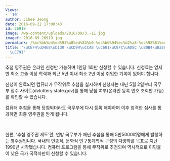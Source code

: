 ```yaml
---
Views:
- '10'
author: Jihee Jeong
date: 2016-09-22 17:00:43
id: 26919
image: /wp-content/uploads/2016/09/3.-11.jpg
imagef: 2016-09-26919.jpg
permalink: /%ec%bb%b4%ed%93%a8%ed%84%b0-%ec%b6%94%ec%b2%a8-%ec%98%81%ec%a3%bc%ea%b6%8c-%eb%82%b4%eb%8b%ac-4%ec%9d%bc-%ec%8b%9c%ec%9e%91/
title: "\uCEF4\uD4E8\uD130 \uCD94\uCCA8 \uC601\uC8FC\uAD8C \uB0B4\uB2EC 4\uC77C \uC2DC\
  \uC791"
---
```


추첨 영주권은 온라인 신청만 가능하며 1인당 1회만 신청할 수 있습니다. 신청료는 없지만 최소 고졸 이상 학력과 최근 5년 이내 최소 2년 이상 취업한 기록이 있어야 합니다.

신청이 완료되면 컴퓨터가 무작위로 추첨을 실시하며 신청자는 내년 5월 2일부터 국무부 접수 사이트(dvlottery.state.gov)를 통해 당첨 여부(온라인 등록 번호 조회만 가능)를 확인할 수 있습니다.

컴퓨터 추첨을 통해 당첨되더라도 국무부에 다시 등록 해야하며 이후 엄격한 심사를 통과하면 최종 영주권을 받게 됩니다.

&nbsp;

한편, ‘추첨 영주권 제도’란, 연방 국무부가 매년 추첨을 통해 5만5000여명에게 발행하는 영주권입니다. 국내의 인종적, 문화적 인구통계학적 구성의 다양화를 목표로 지난 1990년 시작됐습니다. 컴퓨터 프로그램을 통해 무작위로 추첨되며 역사적으로 이민률이 낮은 국가 국적자만이 신청할 수 있습니다.